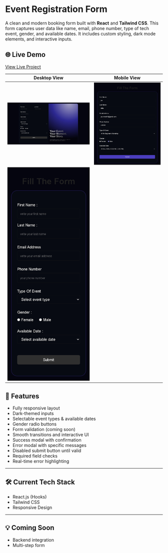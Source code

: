 # Event Registration Form

A clean and modern booking form built with **React** and **Tailwind CSS**. This form captures user data like name, email, phone number, type of tech event, gender, and available dates. It includes custom styling, dark mode elements, and interactive inputs.

## 🌐 Live Demo
[View Live Project]([https://your-project-url.vercel.app](https://event-registration-form-eosin.vercel.app/)) 



| Desktop View | Mobile View |
|--------------|-------------|
| ![Desktop Screenshot](./src/assets/desk%201.png) | ![tab Screenshot](./src/assets/tab%201.png) |
| ![mobile Screenshot](./src/assets/mob%201.png) | 



## 🚀 Features

- Fully responsive layout
- Dark-themed inputs
- Selectable event types & available dates
- Gender radio buttons
- Form validation (coming soon)
- Smooth transitions and interactive UI
- Success modal with confirmation
- Error modal with specific messages
- Disabled submit button until valid
- Required field checks
- Real-time error highlighting


---

## 🛠️ Current Tech Stack
- React.js (Hooks)
- Tailwind CSS
- Responsive Design

---

## 💡 Coming Soon

- Backend integration
- Multi-step form
